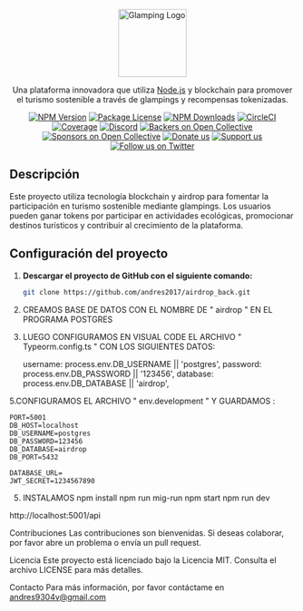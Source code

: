 <p align="center">
  <a href="https://www.canva.com/design/DAGTCoR8DKg/jIBVABBvNQb8lKqWIJOLIA/edit?utm_content=DAGTCoR8DKg&utm_campaign=designshare&utm_medium=link2&utm_source=sharebutton" target="blank"><img src="https://www.canva.com/design/DAGTCoR8DKg/jIBVABBvNQb8lKqWIJOLIA/edit?utm_content=DAGTCoR8DKg&utm_campaign=designshare&utm_medium=link2&utm_source=sharebutton" width="120" alt="Glamping Logo" /></a>
</p>

[circleci-image]: https://img.shields.io/circleci/build/github/tu-usuario/tu-repo/master?token=abc123def456
[circleci-url]: https://circleci.com/gh/tu-usuario/tu-repo

<p align="center">Una plataforma innovadora que utiliza <a href="http://nodejs.org" target="_blank">Node.js</a> y blockchain para promover el turismo sostenible a través de glampings y recompensas tokenizadas.</p>
<p align="center">
  <a href="https://www.npmjs.com/~tu-usuario" target="_blank"><img src="https://img.shields.io/npm/v/@tu-paquete/core.svg" alt="NPM Version" /></a>
  <a href="https://www.npmjs.com/~tu-usuario" target="_blank"><img src="https://img.shields.io/npm/l/@tu-paquete/core.svg" alt="Package License" /></a>
  <a href="https://www.npmjs.com/~tu-usuario" target="_blank"><img src="https://img.shields.io/npm/dm/@tu-paquete/common.svg" alt="NPM Downloads" /></a>
  <a href="https://circleci.com/gh/tu-usuario/tu-repo" target="_blank"><img src="https://img.shields.io/circleci/build/github/tu-usuario/tu-repo/master" alt="CircleCI" /></a>
  <a href="https://coveralls.io/github/tu-usuario/tu-repo?branch=master" target="_blank"><img src="https://coveralls.io/repos/github/tu-usuario/tu-repo/badge.svg?branch=master" alt="Coverage" /></a>
  <a href="https://discord.gg/tu-enlace" target="_blank"><img src="https://img.shields.io/badge/discord-online-brightgreen.svg" alt="Discord"/></a>
  <a href="https://opencollective.com/tu-repo#backer" target="_blank"><img src="https://opencollective.com/tu-repo/backers/badge.svg" alt="Backers on Open Collective" /></a>
  <a href="https://opencollective.com/tu-repo#sponsor" target="_blank"><img src="https://opencollective.com/tu-repo/sponsors/badge.svg" alt="Sponsors on Open Collective" /></a>
  <a href="https://paypal.me/tu-usuario" target="_blank"><img src="https://img.shields.io/badge/Donate-PayPal-ff3f59.svg" alt="Donate us"/></a>
  <a href="https://opencollective.com/tu-repo#sponsor" target="_blank"><img src="https://img.shields.io/badge/Support%20us-Open%20Collective-41B883.svg" alt="Support us"></a>
  <a href="https://twitter.com/tu-usuario" target="_blank"><img src="https://img.shields.io/twitter/follow/tu-usuario.svg?style=social&label=Follow" alt="Follow us on Twitter"></a>
</p>

## Descripción

Este proyecto utiliza tecnología blockchain y airdrop para fomentar la participación en turismo sostenible mediante glampings. Los usuarios pueden ganar tokens por participar en actividades ecológicas, promocionar destinos turísticos y contribuir al crecimiento de la plataforma.

## Configuración del proyecto

1. **Descargar el proyecto de GitHub con el siguiente comando:**

   ```bash
   git clone https://github.com/andres2017/airdrop_back.git

2. CREAMOS BASE DE DATOS CON EL NOMBRE DE " airdrop " EN EL PROGRAMA POSTGRES

3. LUEGO CONFIGURAMOS EN VISUAL CODE EL ARCHIVO " Typeorm.config.ts "  CON LOS SIGUIENTES DATOS:

	username: process.env.DB_USERNAME || 'postgres',
  	password: process.env.DB_PASSWORD || '123456',
  	database: process.env.DB_DATABASE || 'airdrop',

5.CONFIGURAMOS EL ARCHIVO " env.development " Y GUARDAMOS :

	PORT=5001
	DB_HOST=localhost
	DB_USERNAME=postgres
	DB_PASSWORD=123456
	DB_DATABASE=airdrop
	DB_PORT=5432

	DATABASE_URL=
	JWT_SECRET=1234567890


5. INSTALAMOS 
npm install
npm run mig-run
npm start
npm run dev

http://localhost:5001/api

Contribuciones
Las contribuciones son bienvenidas. Si deseas colaborar, por favor abre un problema o envía un pull request.

Licencia
Este proyecto está licenciado bajo la Licencia MIT. Consulta el archivo LICENSE para más detalles.

Contacto
Para más información, por favor contáctame en andres9304v@gmail.com




